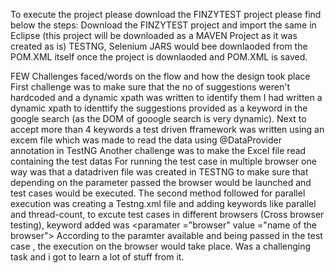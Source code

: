 To execute the project please download the FINZYTEST project please find below the steps:
Download the FINZYTEST project and import the same in Eclipse (this project will be downloaded as a MAVEN Project as it was created as is)
TESTNG, Selenium JARS would bee downlaoded from the POM.XML itself once the project is downlaoded and POM.XML is saved.


FEW Challenges faced/words on the flow and how the design took place
 First challenge was to make sure that the no of suggestions weren't hardcoded and a dynamic xpath was written to identify them
 I had written a dynamic xpath to identtify the suggestions provided as a keyword in the google search (as the DOM of gooogle search is very dynamic). Next to accept more than 4 keywords a test driven fframework was written using an excem file which was made to read the data using @DataProvider annotation in TestNG
 Another challenge was to make the Excel file read containing the test datas
For running the test case in multiple browser one way was that a datadriven file was created in TESTNG to make sure that depending on the parameter passed the browser would be launched and test cases would be executed.
The second method followed for parallel execution was creating a Testng.xml file and adding keywords like parallel and thread-count, to excute test cases in different browsers (Cross browser testing), keyword added was <paramater ="browser" value ="name of the browser">
According to the paramter available and being passed in the test case , the execution on the browser would take place.
Was a challenging task and i got to learn a lot of stuff from it.

